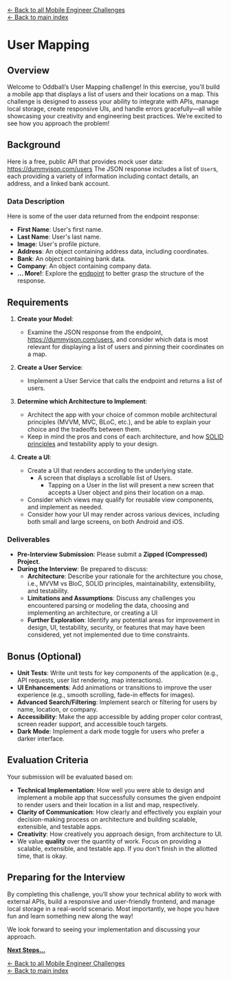 [← Back to all Mobile Engineer Challenges](../README.md)  
[← Back to main index](../../README.md)

# User Mapping

## Overview

Welcome to Oddball’s User Mapping challenge! In this exercise, you'll build a mobile app that displays a list of users and their locations on a map. This challenge is designed to assess your ability to integrate with APIs, manage local storage, create responsive UIs, and handle errors gracefully—all while showcasing your creativity and engineering best practices. We’re excited to see how you approach the problem!

## Background

Here is a free, public API that provides mock user data: https://dummyjson.com/users
The JSON response includes a list of `User`s, each providing a variety of information including contact details, an address, and a linked bank account.

### Data Description

Here is some of the user data returned from the endpoint response:

- **First Name**: User's first name.
- **Last Name**: User's last name.
- **Image**: User's profile picture.
- **Address**: An object containing address data, including coordinates.
- **Bank**: An object containing bank data.
- **Company**: An object containing company data.
- **... More!**: Explore the [endpoint](https://dummyjson.com/users) to better grasp the structure of the response.

## Requirements

1. **Create your Model**:

   - Examine the JSON response from the endpoint, https://dummyjson.com/users, and consider which data is most relevant for displaying a list of users and pinning their coordinates on a map.

2. **Create a User Service**:

   - Implement a User Service that calls the endpoint and returns a list of users.

3. **Determine which Architecture to Implement**:

   - Architect the app with your choice of common mobile architectural principles (MVVM, MVC, BLoC, etc.), and be able to explain your choice and the tradeoffs between them.
   - Keep in mind the pros and cons of each architecture, and how [SOLID principles](https://en.wikipedia.org/wiki/SOLID) and testability apply to your design.

4. **Create a UI**:
   - Create a UI that renders according to the underlying state.
     - A screen that displays a scrollable list of Users.
       - Tapping on a User in the list will present a new screen that accepts a User object and pins their location on a map.
   - Consider which views may qualify for reusable view components, and implement as needed.
   - Consider how your UI may render across various devices, including both small and large screens, on both Android and iOS.

### Deliverables

- **Pre-Interview Submission**: Please submit a **Zipped (Compressed) Project**.
- **During the Interview**: Be prepared to discuss:
  - **Architecture**: Describe your rationale for the architecture you chose, i.e., MVVM vs BloC, SOLID principles, maintainability, extensibility, and testability.
  - **Limitations and Assumptions**: Discuss any challenges you encountered parsing or modeling the data, choosing and implementing an architecture, or creating a UI
  - **Further Exploration**: Identify any potential areas for improvement in design, UI, testability, security, or features that may have been considered, yet not implemented due to time constraints.

## Bonus (Optional)

- **Unit Tests**: Write unit tests for key components of the application (e.g., API requests, user list rendering, map interactions).
- **UI Enhancements**: Add animations or transitions to improve the user experience (e.g., smooth scrolling, fade-in effects for images).
- **Advanced Search/Filtering**: Implement search or filtering for users by name, location, or company.
- **Accessibility**: Make the app accessible by adding proper color contrast, screen reader support, and accessible touch targets.
- **Dark Mode**: Implement a dark mode toggle for users who prefer a darker interface.

## Evaluation Criteria

Your submission will be evaluated based on:

- **Technical Implementation**: How well you were able to design and implement a mobile app that successfully consumes the given endpoint to render users and their location in a list and map, respectively.
- **Clarity of Communication**: How clearly and effectively you explain your decision-making process on architecture and building scalable, extensible, and testable apps.
- **Creativity**: How creatively you approach design, from architecture to UI.
- We value **quality** over the quantity of work. Focus on providing a scalable, extensible, and testable app. If you don't finish in the allotted time, that is okay.

## Preparing for the Interview

By completing this challenge, you’ll show your technical ability to work with external APIs, build a responsive and user-friendly frontend, and manage local storage in a real-world scenario. Most importantly, we hope you have fun and learn something new along the way!

We look forward to seeing your implementation and discussing your approach.

**[Next Steps...](../../next-steps-real-time.md)**

[← Back to all Mobile Engineer Challenges](../README.md)  
[← Back to main index](../../README.md)
